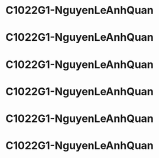 # C1022G1-NguyenLeAnhQuan
# C1022G1-NguyenLeAnhQuan
# C1022G1-NguyenLeAnhQuan
# C1022G1-NguyenLeAnhQuan
# C1022G1-NguyenLeAnhQuan
# C1022G1-NguyenLeAnhQuan
